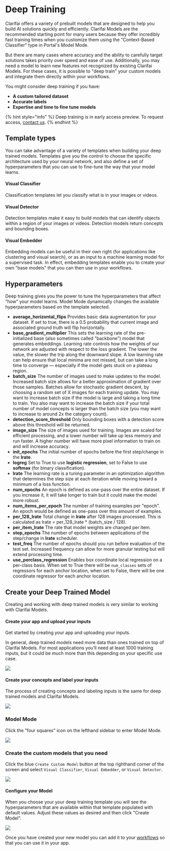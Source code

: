 # Deep Training

Clarifai offers a variety of prebuilt models that are designed to help you build AI solutions quickly and efficiently. Clarifai Models are the recommended starting point for many users because they offer incredibly fast training times when you customize them using the "Context-Based Classifier" type in Portal's Model Mode.

But there are many cases where accuracy and the ability to carefully target solutions takes priority over speed and ease of use. Additionally, you may need a model to learn new features not recognized by existing Clarifai Models. For these cases, it is possible to "deep train" your custom models and integrate them directly within your workflows.

You might consider deep training if you have:

* **A custom tailored dataset**
* **Accurate labels**
* **Expertise and time to fine tune models**

{% hint style="info" %}
Deep training is in early access preview. To request access, [contact us](https://www.clarifai.com/contact).
{% endhint %}

## Template types

You can take advantage of a variety of templates when building your deep trained models. Templates give you the control to choose the specific architecture used by your neural network, and also define a set of hyperparameters that you can use to fine-tune the way that your model learns.

#### Visual Classifier

Classification templates let you classify what is in your images or videos.

#### Visual Detector

Detection templates make it easy to build models that can identify objects within a region of your images or videos. Detection models return concepts and bounding boxes.

#### Visual Embedder

Embedding models can be useful in their own right \(for applications like clustering and visual search\), or as an input to a machine learning model for a supervised task. In effect, embedding templates enable you to create your own "base models" that you can then use in your workflows.

## Hyperparameters

Deep training gives you the power to tune the hyperparameters that affect “how” your model learns. Model Mode dynamically changes the available hyperparameters based on the template selected.

* **average\_horizontal\_flips** Provides basic data augmentation for your dataset. If set to true, there is a 0.5 probability that current image and associated ground truth will flip horizontally.
* **base\_gradient\_multiplier** This sets the learning rate of the pre-initialized base \(also sometimes called "backbone"\) model that generates embeddings. Learning rate controls how the weights of our network are adjusted with respect to the loss gradient. The lower the value, the slower the trip along the downward slope. A low learning rate can help ensure that local minima are not missed, but can take a long time to converge — especially if the model gets stuck on a plateau region.
* **batch\_size** The number of images used to make updates to the model. Increased batch size allows for a better approximation of gradient over those samples. Batches allow for stochastic gradient descent, by choosing a random set of X images for each training update. You may want to increase batch size if the model is large and taking a long time to train. You also may want to increase the batch size if your total number of model concepts is larger than the batch size \(you may want to increase to around 2x the category count\).
* **detection\_score\_threshold** Only bounding boxes with a detection score above this threshold will be returned.
* **image\_size** The size of images used for training. Images are scaled for efficient processing, and a lower number will take up less memory and run faster. A higher number will have more pixel information to train on and will increase accuracy.
* **init\_epochs** The initial number of epochs before the first step/change in the **lrate**.
* **logreg** Set to True to use **logistic regression**, set to False to use **softmax** \(for binary classification\).
* **lrate** The learning rate is a tuning parameter in an optimization algorithm that determines the step size at each iteration while moving toward a minimum of a loss function.
* **num\_epochs** An epoch is defined as one-pass over the entire dataset. If you increase it, it will take longer to train but it could make the model more robust.
* **num\_items\_per\_epoch** The number of training examples per "epoch". An epoch would be defined as one-pass over this amount of examples.
* **per\_128\_lrate** Total change in **lrate** after 128 images processed. This is calculated as lrate = per\_128\_lrate \* \(batch\_size / 128\).
* **per\_item\_lrate** The rate that model weights are changed per item.
* **step\_epochs** The number of epochs between applications of the step/change in **lrate** scheduler.
* **test\_freq** The number of epochs should you run before evaluation of the test set. Increased frequency can allow for more granular testing but will extend processing time.
* **use\_perclass\_regression** Enables box coordinate local regression on a per-class basis. When set to True there will be `num_classes` sets of regressors for each anchor location, when set to False, there will be one coordinate regressor for each anchor location.

## Create your Deep Trained Model

Creating and working with deep trained models is very similar to working with Clarifai Models.

#### Create your app and upload your inputs

Get started by creating your app and uploading your inputs.

In general, deep trained models need more data than ones trained on top of Clarifai Models. For most applications you’ll need at least 1000 training inputs, but it could be much more than this depending on your specific use case.

![](../../.gitbook/assets/create_dt_app.jpg)

#### Create your concepts and label your inputs

The process of creating concepts and labeling inputs is the same for deep trained models and Clarifai Models.

![](../../.gitbook/assets/label_inputs_dt.jpg)

### Model Mode

Click the "four squares" icon on the lefthand sidebar to enter Model Mode.

![](../../.gitbook/assets/model_mode.jpg)

### Create the custom models that you need

Click the blue `Create Custom Model` button at the top righthand corner of the screen and select `Visual Classifier`, `Visual Embedder`, or `Visual Detector`.

![](../../.gitbook/assets/create_custom_model.jpg)

#### Configure your Model

When you choose your your deep training template you will see the hyperparameters that are available within that template populated with default values. Adjust these values as desired and then click "Create Model".

![](../../.gitbook/assets/create_dt_model.jpg)

Once you have created your new model you can add it to your [workflows](https://docs.clarifai.com/portal-guide/workflows) so that you can use it in your app.

